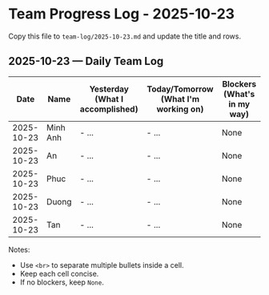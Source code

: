 # Team Progress Log - 2025-10-23

Copy this file to `team-log/2025-10-23.md` and update the title and rows.

## 2025-10-23 — Daily Team Log

| Date | Name | Yesterday (What I accomplished) | Today/Tomorrow (What I'm working on) | Blockers (What's in my way) |
|---|---|---|---|---|
| 2025-10-23 | Minh Anh | - ... | - ... | None |
| 2025-10-23 | An | - ... | - ... | None |
| 2025-10-23 | Phuc | - ... | - ... | None |
| 2025-10-23 | Duong | - ... | - ... | None |
| 2025-10-23 | Tan | - ... | - ... | None |

Notes:
- Use `<br>` to separate multiple bullets inside a cell.
- Keep each cell concise.
- If no blockers, keep `None`.